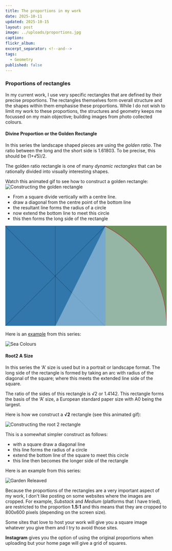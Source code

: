 ```yaml
---
title: The proportions in my work
date: 2025-10-11
updated: 2025-10-15
layout: post
image: ../uploads/proportions.jpg
caption:
flickr_album:
excerpt_separator: <!--and-->
tags:
  - Geometry
published: false
---
```

### Proportions of rectangles

In my current work, I use very specific rectangles that are defined by their precise proportions. The rectangles themselves form overall structure and the shapes within them emphasise these proportions. While I do not wish to limit my work to these proportions, the structures and geometry keeps me 
focussed on my main objective; building images from photo collected colours.

<!--and-->

#### Divine Proportion or the Golden Rectangle

In this series the landscape shaped pieces are using the _golden ratio_. The ratio between the long and the short side is 1.61803. To be precise, this should be (1+√5)/2.

The golden ratio rectangle is one of many _dynamic rectangles_ that can be rationally divided into visually interesting shapes.

Watch this animated gif to see how to  construct a golden rectangle:
![Constructing the golden rectangle](../uploads/golden.gif)

- From a square divide vertically with a centre line.
- draw a diagonal from the centre point of the bottom line
- the resultant line forms the radius of a circle
- now extend the bottom line to meet this circle
- this then forms the long side of the rectangle

![Showing the construction lines](../uploads/goldenrectangle.jpg)

Here is an [example](https://www.chrisjennings.net/portfolio/sea-colours/) from this series:

![Sea Colours](https://live.staticflickr.com/65535/52395930564_e93c7cb684_h_d.jpg)


#### Root2 A Size

In this series the ‘A’ size is used but in a portrait or landscape format. The long side of the rectangle is formed by taking an arc with radius of the diagonal of the square; where this meets the extended line side of the square.

The ratio of the sides of this rectangle is √2 or 1.4142. This rectangle forms the basis of the ‘A’ size, a European standard paper size with A0 being the largest.

Here is how we construct a **√2** rectangle (see this animated gif):

![Constructing the root 2 rectangle](../uploads/root2.gif)

This is a somewhat simpler construct as follows:
- with a square draw a diagonal line
- this line forms the radius of a circle
- extend the bottom line of the square to meet this circle
- this line then becomes the longer side of the rectangle

Here is an example from this series:

![Garden Releaved](https://live.staticflickr.com/65535/54850207969_de5f0c8609_h.jpg)

Because the proportions of the rectangles are a very important aspect of my work, I don't like posting on some websites where the images are cropped.
For example, *Substack* and *Medium* (platforms that I have tried), are restricted to the proportion **1.5:1** and this means that they are cropped to 800x600 pixels (depending on the screen size).

Some sites that love to host your work will give you a square image whatever you give them and I try to avoid those sites. 

**Instagram** gives you the option of using the original proportions when uploading but your home page will give a grid of squares.

